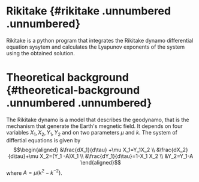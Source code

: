 Rikitake {#rikitake .unnumbered .unnumbered}
========

Rikitake is a python program that integrates the Rikitake dynamo
differential equation sysytem and calculates the Lyapunov exponents of
the system using the obtained solution.

Theoretical background {#theoretical-background .unnumbered .unnumbered}
======================

The Rikitake dynamo is a model that describes the geodynamo, that is the
mechanism that generate the Earth's megnetic field. It depends on four
variables $X_1, X_2, Y_1, Y_2$ and on two parameters $\mu$ and $k$. The
system of differtial equations is given by $$\begin{aligned}
&\frac{dX_1}{d\tau} +\mu X_1=Y_1X_2 \\   
&\frac{dX_2}{d\tau}+\mu X_2=(Y_1 -A)X_1 \\
&\frac{dY_1}{d\tau}=1-X_1 X_2 \\
&Y_2=Y_1-A  \end{aligned}$$ where $A=\mu(k^2 -k^{-2})$.
